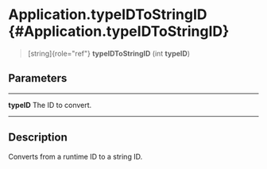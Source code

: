Application.typeIDToStringID {#Application.typeIDToStringID}
============================

> [string]{role="ref"} **typeIDToStringID** (int **typeID**)

Parameters
----------

  ------------ --------------------
  **typeID**   The ID to convert.
  ------------ --------------------

Description
-----------

Converts from a runtime ID to a string ID.
